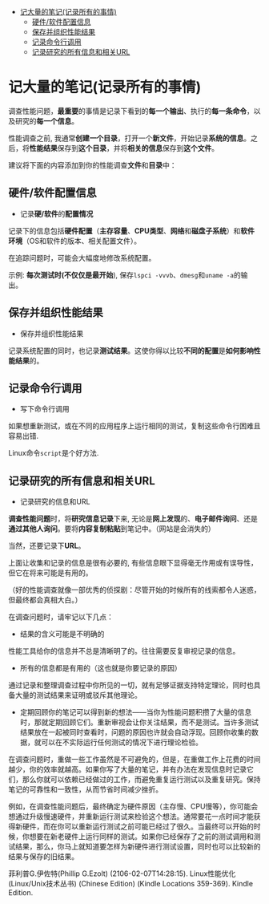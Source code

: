 
<!-- @import "[TOC]" {cmd="toc" depthFrom=1 depthTo=6 orderedList=false} -->

<!-- code_chunk_output -->

- [记大量的笔记(记录所有的事情)](#记大量的笔记记录所有的事情)
  - [硬件/软件配置信息](#硬件软件配置信息)
  - [保存并组织性能结果](#保存并组织性能结果)
  - [记录命令行调用](#记录命令行调用)
  - [记录研究的所有信息和相关URL](#记录研究的所有信息和相关url)

<!-- /code_chunk_output -->

# 记大量的笔记(记录所有的事情)

调查性能问题，**最重要**的事情是记录下看到的**每一个输出**、执行的**每一条命令**，以及研究的**每一个信息**。

性能调查之前, 我通常**创建一个目录**，打开一个**新文件**，开始记录**系统的信息**。之后，将**性能结果**保存到**这个目录**，并将**相关的信息**保存到**这个文件**。

建议将下面的内容添加到你的性能调查**文件**和**目录**中：

## 硬件/软件配置信息

* 记录**硬/软件**的**配置情况** 

记录下的信息包括**硬件配置**（**主存容量**、**CPU类型**、**网络**和**磁盘子系统**）和**软件环境**（OS和软件的版本、相关配置文件）。

在追踪问题时，可能会大幅度地修改系统配置。

示例: **每次测试时(不仅仅是最开始**), 保存`lspci -vvvb`、`dmesg`和`uname -a`的输出。

## 保存并组织性能结果

* 保存并组织性能结果

记录系统配置的同时，也记录**测试结果**。这使你得以比较**不同的配置**是**如何影响性能结果**的。

## 记录命令行调用

* 写下命令行调用

如果想重新测试，或在不同的应用程序上运行相同的测试，复制这些命令行困难且容易出错.

Linux命令`script`是个好方法.

## 记录研究的所有信息和相关URL

* 记录研究的信息和URL

**调查性能问题**时，将**研究信息记录**下来, 无论是**网上发现**的、**电子邮件询问**、还是**通过其他人询问**。要将**内容复制粘贴**到笔记中。（网站是会消失的）

当然，还要记录下**URL**。



上面让收集和记录的信息是很有必要的, 有些信息眼下显得毫无作用或有误导性，但它在将来可能是有用的。

（好的性能调查就像一部优秀的侦探剧：尽管开始的时候所有的线索都令人迷惑，但最终都会真相大白。）

在调查问题时，请牢记以下几点：

* 结果的含义可能是不明确的

性能工具给你的信息并不总是清晰明了的。往往需要反复审视记录的信息。

* 所有的信息都是有用的（这也就是你要记录的原因）

通过记录和整理调查过程中你所见的一切，就有足够证据支持特定理论，同时也具备大量的测试结果来证明或驳斥其他理论。

* 定期回顾你的笔记可以得到新的想法——当你为性能问题积攒了大量的信息时，那就定期回顾它们。重新审视会让你关注结果，而不是测试。当许多测试结果放在一起被同时查看时，问题的原因也许就会自动浮现。回顾你收集的数据，就可以在不实际运行任何测试的情况下进行理论检验。

在调查问题时，重做一些工作虽然是不可避免的，但是，在重做工作上花费的时间越少，你的效率就越高。如果你写了大量的笔记，并有办法在发现信息时记录它们，那么你就可以依赖已经做过的工作，而避免重复运行测试以及重复研究。保持笔记的可靠性和一致性，从而节省时间减少挫折。

例如，在调查性能问题后，最终确定为硬件原因（主存慢、CPU慢等），你可能会想通过升级慢速硬件，并重新运行测试来检验这个想法。通常要花一点时间才能获得新硬件，而在你可以重新运行测试之前可能已经过了很久。当最终可以开始的时候，你想要在新老硬件上运行同样的测试。如果你已经保存了之前的测试调用和测试结果，那么，你马上就知道要怎样为新硬件进行测试设置，同时也可以比较新的结果与保存的旧结果。

菲利普G.伊佐特(Phillip G.Ezolt) (2106-02-07T14:28:15). Linux性能优化 (Linux/Unix技术丛书) (Chinese Edition) (Kindle Locations 359-369). Kindle Edition. 